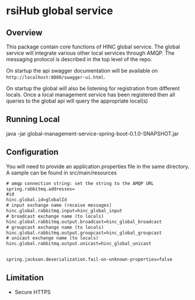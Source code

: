 # rsiHub global service

## Overview

This package contain core functions of HINC global service.
The global service will integrate various other local services through AMQP. The messaging
protocol is described in the top level of the repo.

On startup the api swagger documentation will be available on `http://localhost:8080/swagger-ui.html`.

On startup the global will also be listening for registration from different locals. Once a
local management service has been registered then all queries to the global api will query the
appropriate local(s)


## Running Local
java -jar global-management-service-spring-boot-0.1.0-SNAPSHOT.jar

## Configuration
You will need to provide an application.properties file in the same directory. A sample can be found in src/main/resources

```dtd
# amqp connection string: set the string to the AMQP URL
spring.rabbitmq.addresses=
#id
hinc.global.id=globalId
# input exchange name (receive messages)
hinc.global.rabbitmq.input=hinc_global_input
# broadcast exchange name (to locals)
hinc.global.rabbitmq.output.broadcast=hinc_global_broadcast
# groupcast exchange name (to locals)
hinc.global.rabbitmq.output.groupcast=hinc_global_groupcast
# unicast exchange name (to locals)
hinc.global.rabbitmq.output.unicast=hinc_global_unicast


spring.jackson.deserialization.fail-on-unknown-properties=false


```

## Limitation
- Secure HTTPS
